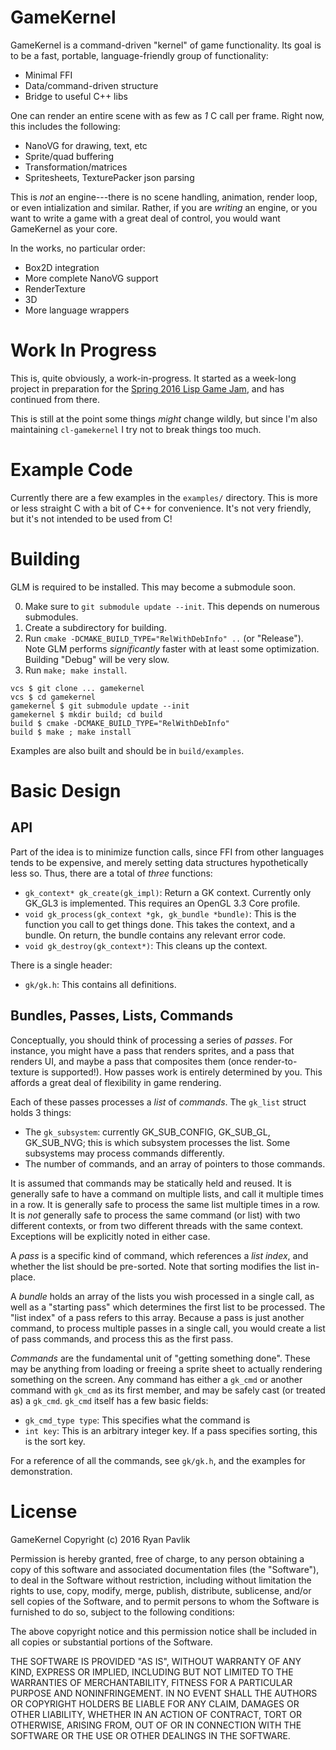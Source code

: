 # GameKernel

GameKernel is a command-driven "kernel" of game functionality.  Its
goal is to be a fast, portable, language-friendly group of
functionality:

* Minimal FFI
* Data/command-driven structure
* Bridge to useful C++ libs

One can render an entire scene with as few as *1* C call per frame.
Right now, this includes the following:

* NanoVG for drawing, text, etc
* Sprite/quad buffering
* Transformation/matrices
* Spritesheets, TexturePacker json parsing

This is *not* an engine---there is no scene handling, animation,
render loop, or even intialization and similar.  Rather, if you are
*writing* an engine, or you want to write a game with a great deal of
control, you would want GameKernel as your core.

In the works, no particular order:

* Box2D integration
* More complete NanoVG support
* RenderTexture
* 3D
* More language wrappers

# Work In Progress

This is, quite obviously, a work-in-progress.  It started as a
week-long project in preparation for the [Spring 2016 Lisp Game
Jam](https://itch.io/jam/spring-2016-lisp-game-jam), and has continued
from there.

This is still at the point some things *might* change wildly, but
since I'm also maintaining `cl-gamekernel` I try not to break things
too much.

# Example Code

Currently there are a few examples in the `examples/` directory.  This
is more or less straight C with a bit of C++ for convenience.  It's
not very friendly, but it's not intended to be used from C!

# Building

GLM is required to be installed.  This may become a submodule soon.

0. Make sure to `git submodule update --init`.  This depends on numerous submodules.
0. Create a subdirectory for building.
0. Run `cmake -DCMAKE_BUILD_TYPE="RelWithDebInfo" ..` (or "Release").  Note GLM performs *significantly* faster with at least some optimization.  Building "Debug" will be very slow.
0. Run `make; make install`.

```console
vcs $ git clone ... gamekernel
vcs $ cd gamekernel
gamekernel $ git submodule update --init
gamekernel $ mkdir build; cd build
build $ cmake -DCMAKE_BUILD_TYPE="RelWithDebInfo"
build $ make ; make install
```

Examples are also built and should be in `build/examples`.

# Basic Design

## API

Part of the idea is to minimize function calls, since FFI from other
languages tends to be expensive, and merely setting data structures
hypothetically less so.  Thus, there are a total of *three* functions:

* `gk_context* gk_create(gk_impl)`: Return a GK context. Currently only GK_GL3 is implemented.  This requires an OpenGL 3.3 Core profile.
* `void gk_process(gk_context *gk, gk_bundle *bundle)`: This is the function you call to get things done.  This takes the context, and a bundle.  On return, the bundle contains any relevant error code.
* `void gk_destroy(gk_context*)`: This cleans up the context.

There is a single header:

* `gk/gk.h`:  This contains all definitions.

## Bundles, Passes, Lists, Commands

Conceptually, you should think of processing a series of *passes*.
For instance, you might have a pass that renders sprites, and a pass
that renders UI, and maybe a pass that composites them (once
render-to-texture is supported!).  How passes work is entirely
determined by you.  This affords a great deal of flexibility in game
rendering.

Each of these passes processes a *list* of *commands*.  The `gk_list`
struct holds 3 things:

* The `gk_subsystem`: currently GK_SUB_CONFIG, GK_SUB_GL, GK_SUB_NVG; this
  is which subsystem processes the list.  Some subsystems may process
  commands differently.
* The number of commands, and an array of pointers to those commands.

It is assumed that commands may be statically held and reused.  It is
generally safe to have a command on multiple lists, and call it
multiple times in a row.  It is generally safe to process the same
list multiple times in a row.  It is *not* generally safe to process
the same command (or list) with two different contexts, or from two
different threads with the same context.  Exceptions will be
explicitly noted in either case.

A *pass* is a specific kind of command, which references a *list
index*, and whether the list should be pre-sorted.  Note that sorting
modifies the list in-place.

A *bundle* holds an array of the lists you wish processed in a single
call, as well as a "starting pass" which determines the first list to
be processed.  The "list index" of a pass refers to this array.
Because a pass is just another command, to process multiple passes in
a single call, you would create a list of pass commands, and process
this as the first pass.

*Commands* are the fundamental unit of "getting something done".
These may be anything from loading or freeing a sprite sheet to
actually rendering something on the screen.  Any command has either a
`gk_cmd` or another command with `gk_cmd` as its first member, and may
be safely cast (or treated as) a `gk_cmd`.  `gk_cmd` itself has a few
basic fields:

* `gk_cmd_type type`: This specifies what the command is
* `int key`: This is an arbitrary integer key.  If a pass specifies
  sorting, this is the sort key.

For a reference of all the commands, see `gk/gk.h`, and the examples
for demonstration.

# License

GameKernel
Copyright (c) 2016 Ryan Pavlik

Permission is hereby granted, free of charge, to any person obtaining
a copy of this software and associated documentation files (the
"Software"), to deal in the Software without restriction, including
without limitation the rights to use, copy, modify, merge, publish,
distribute, sublicense, and/or sell copies of the Software, and to
permit persons to whom the Software is furnished to do so, subject to
the following conditions:

The above copyright notice and this permission notice shall be
included in all copies or substantial portions of the Software.

THE SOFTWARE IS PROVIDED "AS IS", WITHOUT WARRANTY OF ANY KIND,
EXPRESS OR IMPLIED, INCLUDING BUT NOT LIMITED TO THE WARRANTIES OF
MERCHANTABILITY, FITNESS FOR A PARTICULAR PURPOSE AND
NONINFRINGEMENT. IN NO EVENT SHALL THE AUTHORS OR COPYRIGHT HOLDERS BE
LIABLE FOR ANY CLAIM, DAMAGES OR OTHER LIABILITY, WHETHER IN AN ACTION
OF CONTRACT, TORT OR OTHERWISE, ARISING FROM, OUT OF OR IN CONNECTION
WITH THE SOFTWARE OR THE USE OR OTHER DEALINGS IN THE SOFTWARE.
